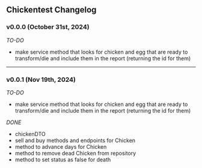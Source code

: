 Chickentest Changelog
----------------

### v0.0.0 (October 31st, 2024)

_TO-DO_
- make service method that looks for chicken and egg that are
  ready to transform/die and include them in the report (returning
  the id for them)

-------------------------------------
### v0.0.1 (Nov 19th, 2024)

_TO-DO_
- make service method that looks for chicken and egg that are
  ready to transform/die and include them in the report (returning
  the id for them)

_DONE_
  * chickenDTO 
  * sell and buy methods and endpoints for Chicken
  * method to advance days for Chicken
  * method to remove dead Chicken from repository
  * method to set status as false for death